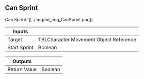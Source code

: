 ## Can Sprint
Can Sprint
![[../img/nd_img_CanSprint.png]]

|Inputs||
|--|--|
| Target | TBLCharacter Movement Object Reference |
| Start Sprint | Boolean |

|Outputs||
|--|--|
| Return Value | Boolean |
